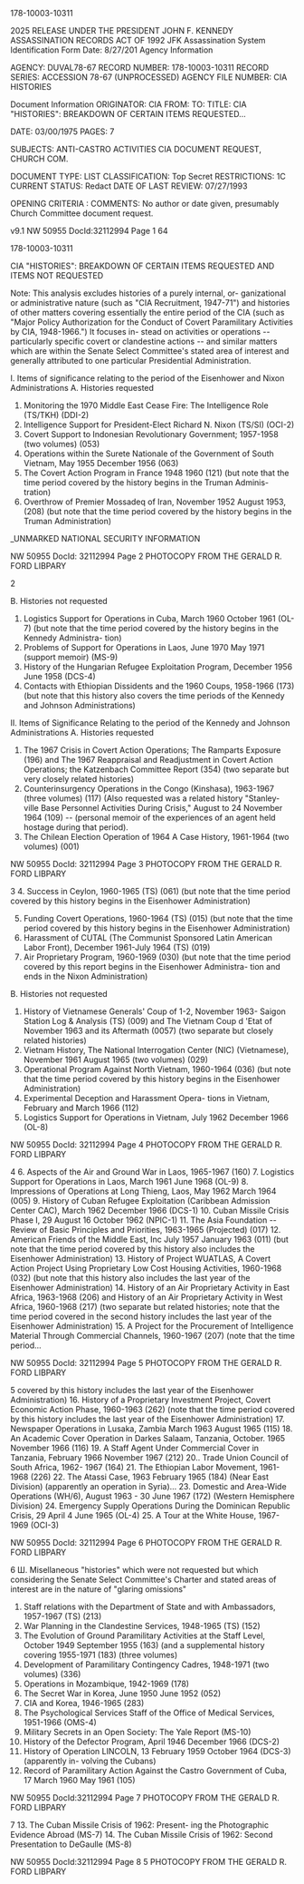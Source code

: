 178-10003-10311

2025 RELEASE UNDER THE PRESIDENT JOHN F. KENNEDY ASSASSINATION RECORDS ACT OF 1992
JFK Assassination System
Identification Form
Date: 8/27/201
Agency Information

AGENCY: DUVAL78-67
RECORD NUMBER: 178-10003-10311
RECORD SERIES: ACCESSION 78-67 (UNPROCESSED)
AGENCY FILE NUMBER: CIA HISTORIES

Document Information
ORIGINATOR: CIA
FROM:
TO:
TITLE: CIA "HISTORIES": BREAKDOWN OF CERTAIN ITEMS REQUESTED...

DATE: 03/00/1975
PAGES: 7

SUBJECTS:
ANTI-CASTRO ACTIVITIES
CIA
DOCUMENT REQUEST, CHURCH COM.

DOCUMENT TYPE: LIST
CLASSIFICATION: Top Secret
RESTRICTIONS: 1C
CURRENT STATUS: Redact
DATE OF LAST REVIEW: 07/27/1993

OPENING CRITERIA :
COMMENTS: No author or date given, presumably Church Committee document request.

v9.1
NW 50955 DocId:32112994 Page 1 64

178-10003-10311

CIA "HISTORIES": BREAKDOWN OF CERTAIN
ITEMS REQUESTED AND ITEMS NOT REQUESTED

Note: This analysis excludes histories of a purely internal, or-
ganizational or administrative nature (such as "CIA Recruitment,
1947-71") and histories of other matters covering essentially the entire
period of the CIA (such as "Major Policy Authorization for the Conduct
of Covert Paramilitary Activities by CIA, 1948-1966.") It focuses in-
stead on activities or operations -- particularly specific covert or
clandestine actions -- and similar matters which are within the Senate
Select Committee's stated area of interest and generally attributed to
one particular Presidential Administration.

I. Items of significance relating to the period of the Eisenhower and
Nixon Administrations
A. Histories requested
1. Monitoring the 1970 Middle East Cease Fire:
The Intelligence Role (TS/TKH) (DDI-2)
2. Intelligence Support for President-Elect
Richard N. Nixon (TS/SI) (OCI-2)
3. Covert Support to Indonesian Revolutionary
Government; 1957-1958 (two volumes) (053)
4. Operations within the Surete Nationale of the
Government of South Vietnam, May 1955
December 1956 (063)
5. The Covert Action Program in France 1948
1960 (121) (but note that the time period covered
by the history begins in the Truman Adminis-
tration)
6. Overthrow of Premier Mossadeq of Iran,
November 1952 August 1953, (208) (but note
that the time period covered by the history
begins in the Truman Administration)

_UNMARKED NATIONAL SECURITY INFORMATION

NW 50955 DocId: 32112994 Page 2
PHOTOCOPY FROM THE GERALD R. FORD LIBPARY

2

B. Histories not requested
1. Logistics Support for Operations in Cuba,
March 1960 October 1961 (OL-7) (but
note that the time period covered by the
history begins in the Kennedy Administra-
tion)
2. Problems of Support for Operations in Laos,
June 1970 May 1971 (support memoir) (MS-9)
3. History of the Hungarian Refugee Exploitation
Program, December 1956 June 1958 (DCS-4)
4. Contacts with Ethiopian Dissidents and the 1960
Coups, 1958-1966 (173) (but note that this
history also covers the time periods of the
Kennedy and Johnson Administrations)

II. Items of Significance Relating to the period of the Kennedy and
Johnson Administrations
A. Histories requested
1. The 1967 Crisis in Covert Action Operations;
The Ramparts Exposure (196) and The 1967
Reappraisal and Readjustment in Covert Action
Operations; the Katzenbach Committee Report
(354) (two separate but very closely related
histories)
2. Counterinsurgency Operations in the Congo
(Kinshasa), 1963-1967 (three volumes) (117)
(Also requested was a related history "Stanley-
ville Base Personnel Activities During Crisis,"
August to 24 November 1964 (109) -- (personal
memoir of the experiences of an agent held
hostage during that period).
3. The Chilean Election Operation of 1964 A Case
History, 1961-1964 (two volumes) (001)

NW 50955 DocId: 32112994 Page 3
PHOTOCOPY FROM THE GERALD R. FORD LIBPARY

3
4. Success in Ceylon, 1960-1965 (TS)
(061) (but note that the time period covered
by this history begins in the Eisenhower
Administration)

5. Funding Covert Operations, 1960-1964 (TS)
(015) (but note that the time period covered
by this history begins in the Eisenhower
Administration)
6. Harassment of CUTAL (The Communist
Sponsored Latin American Labor Front),
December 1961-July 1964 (TS) (019)
7. Air Proprietary Program, 1960-1969 (030)
(but note that the time period covered by this
report begins in the Eisenhower Administra-
tion and ends in the Nixon Administration)

B. Histories not requested
1. History of Vietnamese Generals' Coup of 1-2,
November 1963- Saigon Station Log & Analysis
(TS) (009) and The Vietnam Coup d 'Etat of
November 1963 and its Aftermath (0057) (two
separate but closely related histories)
2. Vietnam History, The National Interrogation
Center (NIC) (Vietnamese), November 1961
August 1965 (two volumes) (029)
3. Operational Program Against North Vietnam,
1960-1964 (036) (but note that the time period
covered by this history begins in the Eisenhower
Administration)
4. Experimental Deception and Harassment Opera-
tions in Vietnam, February and March 1966 (112)
5. Logistics Support for Operations in Vietnam,
July 1962 December 1966 (OL-8)

NW 50955 DocId: 32112994 Page 4
PHOTOCOPY FROM THE GERALD R. FORD LIBPARY

4
6. Aspects of the Air and Ground War in Laos,
1965-1967 (160)
7. Logistics Support for Operations in Laos,
March 1961 June 1968 (OL-9)
8. Impressions of Operations at Long Thieng,
Laos, May 1962 March 1964 (005)
9. History of Cuban Refugee Exploitation
(Caribbean Admission Center CAC),
March 1962 December 1966 (DCS-1)
10. Cuban Missile Crisis Phase I, 29 August
16 October 1962 (NPIC-1)
11. The Asia Foundation -- Review of Basic
Principles and Priorities, 1963-1965
(Projected) (017)
12. American Friends of the Middle East, Inc
July 1957 January 1963 (011) (but note that
the time period covered by this history also
includes the Eisenhower Administration)
13. History of Project WUATLAS, A Covert
Action Project Using Proprietary Low Cost
Housing Activities, 1960-1968 (032) (but note
that this history also includes the last year
of the Eisenhower Administration)
14. History of an Air Proprietary Activity in
East Africa, 1963-1968 (206) and History of
an Air Proprietary Activity in West Africa,
1960-1968 (217) (two separate but related
histories; note that the time period covered
in the second history includes the last year
of the Eisenhower Administration)
15. A Project for the Procurement of Intelligence
Material Through Commercial Channels,
1960-1967 (207) (note that the time period...

NW 50955 DocId: 32112994 Page 5
PHOTOCOPY FROM THE GERALD R. FORD LIBPARY

5
covered by this history includes the last
year of the Eisenhower Administration)
16. History of a Proprietary Investment
Project, Covert Economic Action Phase,
1960-1963 (262) (note that the time period
covered by this history includes the last
year of the Eisenhower Administration)
17. Newspaper Operations in Lusaka, Zambia
March 1963 August 1965 (115)
18. An Academic Cover Operation in Darkes
Salaam, Tanzania, October. 1965
November 1966 (116)
19. A Staff Agent Under Commercial Cover in
Tanzania, February 1966 November 1967
(212)
20.. Trade Union Council of South Africa, 1962-
1967 (164)
21. The Ethiopian Labor Movement, 1961-1968
(226)
22. The Atassi Case, 1963 February 1965
(184) (Near East Division) (apparently an
operation in Syria)...
23. Domestic and Area-Wide Operations (WH/6),
August 1963 - 30 June 1967 (172) (Western
Hemisphere Division)
24. Emergency Supply Operations During the
Dominican Republic Crisis, 29 April 4 June
1965 (OL-4)
25. A Tour at the White House, 1967-1969 (OCI-3)

NW 50955 DocId: 32112994 Page 6
PHOTOCOPY FROM THE GERALD R. FORD LIBPARY

6
Ш. Misellaneous "histories" which were not requested but which
considering the Senate Select Committee's Charter and stated areas
of interest are in the nature of "glaring omissions"

1. Staff relations with the Department of State
and with Ambassadors, 1957-1967 (TS) (213)
2. War Planning in the Clandestine Services,
1948-1965 (TS) (152)
3. The Evolution of Ground Paramilitary
Activities at the Staff Level, October 1949
September 1955 (163) (and a supplemental
history covering 1955-1971 (183) (three
volumes)
4. Development of Paramilitary Contingency
Cadres, 1948-1971 (two volumes) (336)
5. Operations in Mozambique, 1942-1969 (178)
6. The Secret War in Korea, June 1950
June 1952 (052)
7. CIA and Korea, 1946-1965 (283)
8. The Psychological Services Staff of the Office
of Medical Services, 1951-1966 (OMS-4)
9. Military Secrets in an Open Society: The Yale
Report (MS-10)
10. History of the Defector Program, April 1946
December 1966 (DCS-2)
11. History of Operation LINCOLN, 13 February
1959 October 1964 (DCS-3) (apparently in-
volving the Cubans)
12. Record of Paramilitary Action Against the
Castro Government of Cuba, 17 March 1960
May 1961 (105)

NW 50955 DocId:32112994 Page 7
PHOTOCOPY FROM THE GERALD R. FORD LIBPARY

7
13. The Cuban Missile Crisis of 1962: Present-
ing the Photographic Evidence Abroad (MS-7)
14. The Cuban Missile Crisis of 1962: Second
Presentation to DeGaulle (MS-8)

NW 50955 DocId:32112994 Page 8
5
PHOTOCOPY FROM THE GERALD R. FORD LIBPARY
